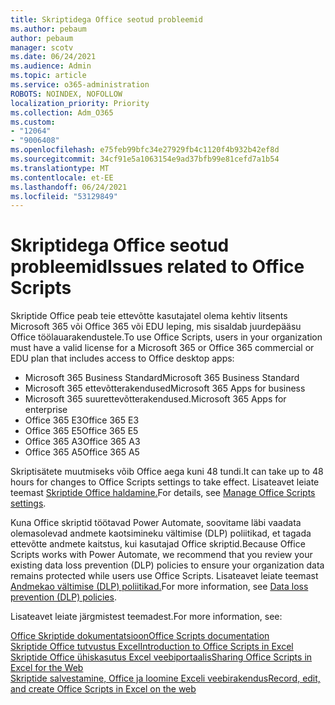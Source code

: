 ```yaml
---
title: Skriptidega Office seotud probleemid
ms.author: pebaum
author: pebaum
manager: scotv
ms.date: 06/24/2021
ms.audience: Admin
ms.topic: article
ms.service: o365-administration
ROBOTS: NOINDEX, NOFOLLOW
localization_priority: Priority
ms.collection: Adm_O365
ms.custom:
- "12064"
- "9006408"
ms.openlocfilehash: e75feb99bfc34e27929fb4c1120f4b932b42ef8d
ms.sourcegitcommit: 34cf91e5a1063154e9ad37bfb99e81cefd7a1b54
ms.translationtype: MT
ms.contentlocale: et-EE
ms.lasthandoff: 06/24/2021
ms.locfileid: "53129849"
---
```

# <a name="issues-related-to-office-scripts"></a><span data-ttu-id="ac662-102">Skriptidega Office seotud probleemid</span><span class="sxs-lookup"><span data-stu-id="ac662-102">Issues related to Office Scripts</span></span>

<span data-ttu-id="ac662-103">Skriptide Office peab teie ettevõtte kasutajatel olema kehtiv litsents Microsoft 365 või Office 365 või EDU leping, mis sisaldab juurdepääsu Office töölauarakendustele.</span><span class="sxs-lookup"><span data-stu-id="ac662-103">To use Office Scripts, users in your organization must have a valid license for a Microsoft 365 or Office 365 commercial or EDU plan that includes access to Office desktop apps:</span></span>

- <span data-ttu-id="ac662-104">Microsoft 365 Business Standard</span><span class="sxs-lookup"><span data-stu-id="ac662-104">Microsoft 365 Business Standard</span></span>
- <span data-ttu-id="ac662-105">Microsoft 365 ettevõtterakendused</span><span class="sxs-lookup"><span data-stu-id="ac662-105">Microsoft 365 Apps for business</span></span>
- <span data-ttu-id="ac662-106">Microsoft 365 suurettevõtterakendused.</span><span class="sxs-lookup"><span data-stu-id="ac662-106">Microsoft 365 Apps for enterprise</span></span>
- <span data-ttu-id="ac662-107">Office 365 E3</span><span class="sxs-lookup"><span data-stu-id="ac662-107">Office 365 E3</span></span>
- <span data-ttu-id="ac662-108">Office 365 E5</span><span class="sxs-lookup"><span data-stu-id="ac662-108">Office 365 E5</span></span>
- <span data-ttu-id="ac662-109">Office 365 A3</span><span class="sxs-lookup"><span data-stu-id="ac662-109">Office 365 A3</span></span>
- <span data-ttu-id="ac662-110">Office 365 A5</span><span class="sxs-lookup"><span data-stu-id="ac662-110">Office 365 A5</span></span>

<span data-ttu-id="ac662-111">Skriptisätete muutmiseks võib Office aega kuni 48 tundi.</span><span class="sxs-lookup"><span data-stu-id="ac662-111">It can take up to 48 hours for changes to Office Scripts settings to take effect.</span></span> <span data-ttu-id="ac662-112">Lisateavet leiate teemast [Skriptide Office haldamine.](/microsoft-365/admin/manage/manage-office-scripts-settings)</span><span class="sxs-lookup"><span data-stu-id="ac662-112">For details, see [Manage Office Scripts settings](/microsoft-365/admin/manage/manage-office-scripts-settings).</span></span>

<span data-ttu-id="ac662-113">Kuna Office skriptid töötavad Power Automate, soovitame läbi vaadata olemasolevad andmete kaotsimineku vältimise (DLP) poliitikad, et tagada ettevõtte andmete kaitstus, kui kasutajad Office skriptid.</span><span class="sxs-lookup"><span data-stu-id="ac662-113">Because Office Scripts works with Power Automate, we recommend that you review your existing data loss prevention (DLP) policies to ensure your organization data remains protected while users use ‎Office Scripts‎.</span></span> <span data-ttu-id="ac662-114">Lisateavet leiate teemast [Andmekao vältimise (DLP) poliitikad.](/power-automate/prevent-data-loss)</span><span class="sxs-lookup"><span data-stu-id="ac662-114">For more information, see [Data loss prevention (DLP) policies](/power-automate/prevent-data-loss).</span></span>

<span data-ttu-id="ac662-115">Lisateavet leiate järgmistest teemadest.</span><span class="sxs-lookup"><span data-stu-id="ac662-115">For more information, see:</span></span>

[<span data-ttu-id="ac662-116">Office Skriptide dokumentatsioon</span><span class="sxs-lookup"><span data-stu-id="ac662-116">Office Scripts documentation</span></span>](/office/dev/scripts/)<br/>
[<span data-ttu-id="ac662-117">Skriptide Office tutvustus Excel</span><span class="sxs-lookup"><span data-stu-id="ac662-117">Introduction to Office Scripts in Excel</span></span>](https://support.microsoft.com/office/introduction-to-office-scripts-in-excel-9fbe283d-adb8-4f13-a75b-a81c6baf163a)<br/>
[<span data-ttu-id="ac662-118">Skriptide Office ühiskasutus Excel veebiportaalis</span><span class="sxs-lookup"><span data-stu-id="ac662-118">Sharing Office Scripts in Excel for the Web</span></span>](https://support.microsoft.com/office/sharing-office-scripts-in-excel-for-the-web-226eddbc-3a44-4540-acfe-fccda3d1122b)<br/>
[<span data-ttu-id="ac662-119">Skriptide salvestamine, Office ja loomine Exceli veebirakendus</span><span class="sxs-lookup"><span data-stu-id="ac662-119">Record, edit, and create Office Scripts in Excel on the web</span></span>](/office/dev/scripts/tutorials/excel-tutorial)